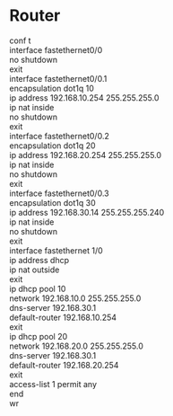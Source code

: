# Router

conf t  
interface fastethernet0/0  
no shutdown  
exit  
interface fastethernet0/0.1  
encapsulation dot1q 10  
ip address 192.168.10.254 255.255.255.0  
ip nat inside  
no shutdown  
exit  
interface fastethernet0/0.2  
encapsulation dot1q 20  
ip address 192.168.20.254 255.255.255.0  
ip nat inside  
no shutdown  
exit  
interface fastethernet0/0.3  
encapsulation dot1q 30  
ip address 192.168.30.14 255.255.255.240  
ip nat inside  
no shutdown  
exit  
interface fastethernet 1/0  
ip address dhcp  
ip nat outside  
exit  
ip dhcp pool 10  
network 192.168.10.0 255.255.255.0  
dns-server 192.168.30.1  
default-router 192.168.10.254  
exit  
ip dhcp pool 20  
network 192.168.20.0 255.255.255.0  
dns-server 192.168.30.1  
default-router 192.168.20.254  
exit  
access-list 1 permit any  
end  
wr  